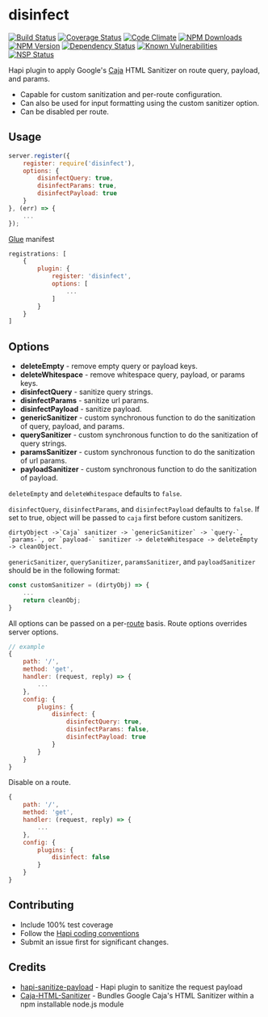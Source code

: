 # disinfect
[![Build Status](https://travis-ci.org/genediazjr/disinfect.svg?branch=master)](https://travis-ci.org/genediazjr/disinfect)
[![Coverage Status](https://coveralls.io/repos/github/genediazjr/disinfect/badge.svg?branch=master)](https://coveralls.io/github/genediazjr/disinfect?branch=master)
[![Code Climate](https://codeclimate.com/github/genediazjr/disinfect/badges/gpa.svg)](https://codeclimate.com/github/genediazjr/disinfect)
[![NPM Downloads](https://img.shields.io/npm/dt/disinfect.svg?maxAge=2592000)](https://www.npmjs.com/disinfect)
[![NPM Version](https://badge.fury.io/js/disinfect.svg)](https://www.npmjs.com/disinfect)
[![Dependency Status](https://david-dm.org/genediazjr/disinfect.svg)](https://david-dm.org/genediazjr/disinfect)
[![Known Vulnerabilities](https://snyk.io/test/github/genediazjr/disinfect/badge.svg)](https://snyk.io/test/github/genediazjr/disinfect)
[![NSP Status](https://nodesecurity.io/orgs/genediazjr/projects/57a4e17d-bf27-4150-b763-3c92b244d2c5/badge)](https://nodesecurity.io/orgs/genediazjr/projects/57a4e17d-bf27-4150-b763-3c92b244d2c5)

Hapi plugin to apply Google's [Caja](https://github.com/google/caja) HTML Sanitizer on route query, payload, and params.

* Capable for custom sanitization and per-route configuration.
* Can also be used for input formatting using the custom sanitizer option.
* Can be disabled per route.

## Usage

```js
server.register({
    register: require('disinfect'),
    options: {
        disinfectQuery: true,
        disinfectParams: true,
        disinfectPayload: true
    }
}, (err) => {
    ...
});
```
[Glue](https://github.com/hapijs/glue) manifest
```js
registrations: [
    {
        plugin: {
            register: 'disinfect',
            options: [
                ...
            ]
        }
    }
]
```

## Options

* **deleteEmpty** - remove empty query or payload keys.
* **deleteWhitespace** - remove whitespace query, payload, or params keys.
* **disinfectQuery** - sanitize query strings.
* **disinfectParams** - sanitize url params.
* **disinfectPayload** - sanitize payload.
* **genericSanitizer** - custom synchronous function to do the sanitization of query, payload, and params.
* **querySanitizer** - custom synchronous function to do the sanitization of query strings.
* **paramsSanitizer** - custom synchronous function to do the sanitization of url params.
* **payloadSanitizer** - custom synchronous function to do the sanitization of payload.

`deleteEmpty` and `deleteWhitespace` defaults to `false`.

`disinfectQuery`, `disinfectParams`, and `disinfectPayload` defaults to `false`. If set to true, object will be passed to `caja` first before custom sanitizers.

```
dirtyObject ->`Caja` sanitizer -> `genericSanitizer` -> `query-`, `params-`, or `payload-` sanitizer -> deleteWhitespace -> deleteEmpty -> cleanObject.
```

`genericSanitizer`, `querySanitizer`, `paramsSanitizer`, and `payloadSanitizer` should be in the following format:

```js
const customSanitizer = (dirtyObj) => {
    ...
    return cleanObj;
}
```

All options can be passed on a per-[route](http://hapijs.com/api#route-options) basis. Route options overrides server options.

```js
// example
{
    path: '/',
    method: 'get',
    handler: (request, reply) => {
        ...
    },
    config: {
        plugins: {
            disinfect: {
                disinfectQuery: true,
                disinfectParams: false,
                disinfectPayload: true
            }
        }
    }
}
```

Disable on a route.
```js
{
    path: '/',
    method: 'get',
    handler: (request, reply) => {
        ...
    },
    config: {
        plugins: {
            disinfect: false
        }
    }
}
```

## Contributing
* Include 100% test coverage
* Follow the [Hapi coding conventions](http://hapijs.com/styleguide)
* Submit an issue first for significant changes.

## Credits
* [hapi-sanitize-payload](https://github.com/lob/hapi-sanitize-payload) - Hapi plugin to sanitize the request payload
* [Caja-HTML-Sanitizer](https://github.com/theSmaw/Caja-HTML-Sanitizer) - Bundles Google Caja's HTML Sanitizer within a npm installable node.js module
